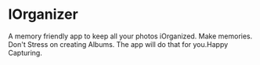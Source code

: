 # IOrganizer
A memory friendly app to keep all your photos iOrganized.  Make memories. Don't Stress on creating Albums. The app will do that for you.Happy Capturing.
